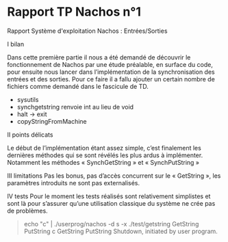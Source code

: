 # Rapport TP Nachos n°1
Rapport Système d'exploitation
Nachos : Entrées/Sorties

I bilan

Dans cette première partie il nous a été demandé de découvrir le fonctionnement de Nachos par une étude préalable, en surface du code, pour ensuite nous lancer dans l’implémentation de la synchronisation des entrées et des sorties. Pour ce faire il a fallu ajouter un certain nombre de fichiers comme demandé dans le fascicule de TD. 
- sysutils
- synchgetstring renvoie int au lieu de void
- halt → exit
- copyStringFromMachine

II points délicats
 
Le début de l’implémentation étant assez simple, c’est finalement les dernières méthodes qui se sont révélés les plus ardus à implémenter. Notamment les méthodes « SynchGetString » et « SynchPutString »

III limitations
Pas les bonus, pas d’accès concurrent sur le « GetString », les paramètres introduits ne sont pas externalisés. 

IV tests
Pour le moment les tests réalisés sont relativement simplistes et sont là pour s’assurer qu’une utilisation classique du système ne crée pas de problèmes.
>echo  "c" | ./userprog/nachos -d s -x ./test/getstring
>GetString
>PutString
>c
>GetString
>PutString
>Shutdown, initiated by user program.
